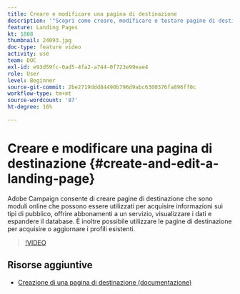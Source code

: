 ```yaml
---
title: Creare e modificare una pagina di destinazione
description: '"Scopri come creare, modificare e testare pagine di destinazione in Adobe Campaign Standard."'
feature: Landing Pages
kt: 1808
thumbnail: 24093.jpg
doc-type: feature video
activity: use
team: DOC
exl-id: e93d59fc-0ad5-4fa2-a744-0f723e99eae4
role: User
level: Beginner
source-git-commit: 2be2719ddd84490b796d9abc6300376fa896ff0c
workflow-type: tm+mt
source-wordcount: '87'
ht-degree: 16%

---
```


# Creare e modificare una pagina di destinazione {#create-and-edit-a-landing-page}

Adobe Campaign consente di creare pagine di destinazione che sono moduli online che possono essere utilizzati per acquisire informazioni sui tipi di pubblico, offrire abbonamenti a un servizio, visualizzare i dati e espandere il database. È inoltre possibile utilizzare le pagine di destinazione per acquisire o aggiornare i profili esistenti.

>[!VIDEO](https://video.tv.adobe.com/v/24093?quality=12)

## Risorse aggiuntive

* [Creazione di una pagina di destinazione (documentazione)](https://docs.campaign.adobe.com/doc/standard/getting_started/en/ACS_CreateLandingPage.html)
